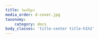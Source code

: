 ```yaml
---
title: วินยปิฏเก
media_order: d-cover.jpg
taxonomy:
    category: docs
body_classes: 'title-center title-h1h2'
---
```


